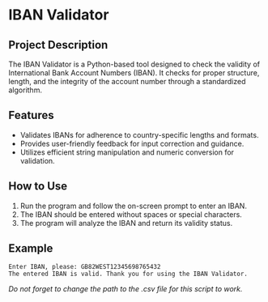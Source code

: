 # IBAN Validator

## Project Description
The IBAN Validator is a Python-based tool designed to check the validity of International Bank Account Numbers (IBAN). It checks for proper structure, length, and the integrity of the account number through a standardized algorithm.

## Features
- Validates IBANs for adherence to country-specific lengths and formats.
- Provides user-friendly feedback for input correction and guidance.
- Utilizes efficient string manipulation and numeric conversion for validation.

## How to Use
1. Run the program and follow the on-screen prompt to enter an IBAN.
2. The IBAN should be entered without spaces or special characters.
3. The program will analyze the IBAN and return its validity status.

## Example
```
Enter IBAN, please: GB82WEST12345698765432
The entered IBAN is valid. Thank you for using the IBAN Validator.
```

_Do not forget to change the path to the .csv file for this script to work._
